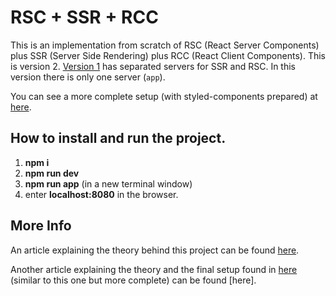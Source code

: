 # RSC + SSR + RCC

This is an implementation from scratch of RSC (React Server Components) plus SSR (Server Side Rendering) plus RCC (React Client Components). This is version 2. [Version 1](https://github.com/roggc/rsc-ssr-rcc) has separated servers for SSR and RSC. In this version there is only one server (`app`).

You can see a more complete setup (with styled-components prepared) at [here](https://github.com/roggc/rsc-ssr-rcc-setup).

## How to install and run the project.

1. **npm i**
2. **npm run dev**
3. **npm run app** (in a new terminal window)
4. enter **localhost:8080** in the browser.

## More Info

An article explaining the theory behind this project can be found [here](https://medium.com/@roggc9/rsc-ssr-rcc-react-client-components-implementation-from-scratch-e96ba0d6e1b4).

Another article explaining the theory and the final setup found in [here](https://github.com/roggc/rsc-ssr-rcc-setup) (similar to this one but more complete) can be found [here].
